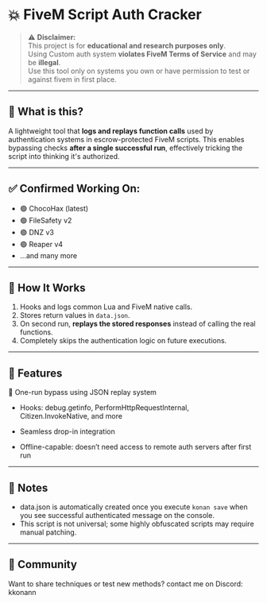 # 💥 FiveM Script Auth Cracker

> ⚠️ **Disclaimer:**  
> This project is for **educational and research purposes only**.  
> Using Custom auth system **violates FiveM Terms of Service** and may be **illegal**.  
> Use this tool only on systems you own or have permission to test or against fivem in first place.

---

## 🚀 What is this?

A lightweight tool that **logs and replays function calls** used by authentication systems in escrow-protected FiveM scripts. This enables bypassing checks **after a single successful run**, effectively tricking the script into thinking it's authorized.

---

## ✅ Confirmed Working On:

- 🟢 ChocoHax (latest)
- 🟢 FileSafety v2
- 🟢 DNZ v3
- 🟢 Reaper v4
- ...and many more

---

## 🧠 How It Works

1. Hooks and logs common Lua and FiveM native calls.
2. Stores return values in `data.json`.
3. On second run, **replays the stored responses** instead of calling the real functions.
4. Completely skips the authentication logic on future executions.

---

## 🔧 Features

🧠 One-run bypass using JSON replay system

- Hooks: debug.getinfo, PerformHttpRequestInternal, Citizen.InvokeNative, and more

- Seamless drop-in integration

- Offline-capable: doesn’t need access to remote auth servers after first run

---

## 📌 Notes
- data.json is automatically created once you execute `konan save` when you see successful authenticated message on the console.
- This script is not universal; some highly obfuscated scripts may require manual patching.
---

## 👥 Community
Want to share techniques or test new methods?
contact me on Discord: kkonann
